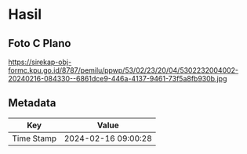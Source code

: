 # Hasil

## Foto C Plano

https://sirekap-obj-formc.kpu.go.id/8787/pemilu/ppwp/53/02/23/20/04/5302232004002-20240216-084330--6861dce9-446a-4137-9461-73f5a8fb930b.jpg


## Metadata

| Key        | Value               |
| ---------- | ------------------- |
| Time Stamp | 2024-02-16 09:00:28 |



